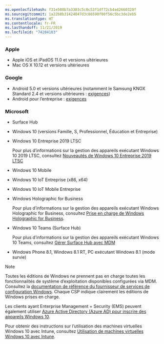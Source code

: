 ```yaml
---
ms.openlocfilehash: f31e500b7a3383c5c0c53f1df72cb4a42660328f
ms.sourcegitcommit: 1a22b8b31424847d3c86590f00f56c5bc3de2eb5
ms.translationtype: HT
ms.contentlocale: fr-FR
ms.lasthandoff: 11/21/2019
ms.locfileid: "74284103"
---
```



### <a name="apple"></a>Apple
- Apple iOS et iPadOS 11.0 et versions ultérieures
- Mac OS X 10.12 et versions ultérieures

### <a name="google"></a>Google
- Android 5.0 et versions ultérieures (notamment le Samsung KNOX Standard 2.4 et versions ultérieures : [exigences](https://www.samsungknox.com/en/knox-platform/supported-devices/2.4+))
- Android pour l’entreprise : [exigences](https://support.google.com/work/android/topic/9428066)

### <a name="microsoft"></a>Microsoft

- Surface Hub
- Windows 10 (versions Famille, S, Professionnel, Éducation et Entreprise)
- Windows 10 Entreprise 2019 LTSC

  Pour plus d’informations sur la gestion des appareils exécutant Windows 10 2019 LTSC, consultez [Nouveautés de Windows 10 Entreprise 2019 LTSC](https://docs.microsoft.com/windows/whats-new/ltsc/whats-new-windows-10-2019)
  
- Windows 10 Mobile
- Windows 10 IoT Entreprise (x86, x64)
- Windows 10 IoT Mobile Entreprise
- Windows Holographic for Business

  Pour plus d’informations sur la gestion des appareils exécutant Windows Holographic for Business, consultez [Prise en charge de Windows Holographic for Business](../fundamentals/windows-holographic-for-business.md).

- Windows 10 Teams (Surface Hub)

   Pour plus d’informations sur la gestion des appareils exécutant Windows 10 Teams, consultez [Gérer Surface Hub avec MDM](https://docs.microsoft.com/surface-hub/manage-settings-with-mdm-for-surface-hub)
- Windows Phone 8.1, Windows 8.1 RT, PC exécutant Windows 8.1 (mode survie)

> [!NOTE]
> Toutes les éditions de Windows ne prennent pas en charge toutes les fonctionnalités de système d’exploitation disponibles configurées via MDM. Consultez la [documentation de référence du fournisseur de services de configuration Windows](https://docs.microsoft.com/windows/configuration/provisioning-packages/how-it-pros-can-use-configuration-service-providers). Chaque CSP indique clairement les éditions de Windows prises en charge.

Les clients ayant Enterprise Management + Security (EMS) peuvent également utiliser [Azure Active Directory (Azure AD) pour inscrire des appareils Windows 10](/intune/windows-enroll).

Pour obtenir des instructions sur l’utilisation des machines virtuelles Windows 10 avec Intune, consultez [Utilisation de machines virtuelles Windows 10 avec Intune](../fundamentals/windows-10-virtual-machines.md).

